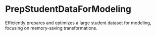 # PrepStudentDataForModeling
Efficiently prepares and optimizes a large student dataset for modeling, focusing on memory-saving transformations.
